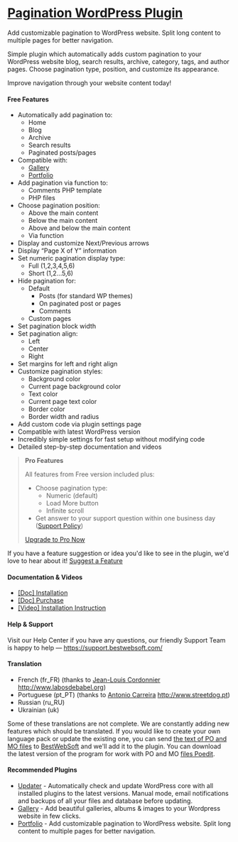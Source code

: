 <a href="https://bestwebsoft.com/products/wordpress/plugins/pagination/" target=_blank>Pagination WordPress Plugin</a>
========================

Add customizable pagination to WordPress website. Split long content to multiple pages for better navigation.

<p>Simple plugin which automatically adds custom pagination to your WordPress website blog, search results, archive, category, tags, and author pages. Choose pagination type, position, and customize its appearance.</p>

<p>Improve navigation through your website content today!</p>


<div class='video'></div>


<h4>Free Features</h4>

<ul>
<li>Automatically add pagination to:

<ul>
<li>Home</li>
<li>Blog </li>
<li>Archive </li>
<li>Search results</li>
<li>Paginated posts/pages</li>
</ul></li>
<li>Compatible with:

<ul>
<li><a href="https://bestwebsoft.com/products/wordpress/plugins/gallery/?k=8a6c514916efe4264d0732b86b82487f">Gallery</a></li>
<li><a href="https://bestwebsoft.com/products/wordpress/plugins/portfolio/?k=982e34e0a05371dc2dcca2a5fc535c1a">Portfolio</a></li>
</ul></li>
<li>Add pagination via function to:

<ul>
<li>Comments PHP template</li>
<li>PHP files</li>
</ul></li>
<li>Choose pagination position:

<ul>
<li>Above the main content</li>
<li>Below the main content</li>
<li>Above and below the main content</li>
<li>Via function</li>
</ul></li>
<li>Display and customize Next/Previous arrows</li>
<li>Display &#8220;Page X of Y&#8221; information</li>
<li>Set numeric pagination display type:

<ul>
<li>Full (1,2,3,4,5,6)</li>
<li>Short (1,2&#8230;5,6)</li>
</ul></li>
<li>Hide pagination for:

<ul>
<li>Default

<ul>
<li>Posts (for standard WP themes)</li>
<li>On paginated post or pages</li>
<li>Comments</li>
</ul></li>
<li>Custom pages</li>
</ul></li>
<li>Set pagination block width</li>
<li>Set pagination align:

<ul>
<li>Left</li>
<li>Center</li>
<li>Right</li>
</ul></li>
<li>Set margins for left and right align</li>
<li>Customize pagination styles:

<ul>
<li>Background color</li>
<li>Current page background color</li>
<li>Text color</li>
<li>Current page text color</li>
<li>Border color</li>
<li>Border width and radius</li>
</ul></li>
<li>Add custom code via plugin settings page</li>
<li>Compatible with latest WordPress version</li>
<li>Incredibly simple settings for fast setup without modifying code</li>
<li>Detailed step-by-step documentation and videos</li>
</ul>

<blockquote>
  <p><strong>Pro Features</strong></p>
  
  <p>All features from Free version included plus:</p>
  
  <ul>
  <li>Choose pagination type:
  
  <ul>
  <li>Numeric (default)</li>
  <li>Load More button</li>
  <li>Infinite scroll</li>
  </ul></li>
  <li>Get answer to your support question within one business day (<a href="https://bestwebsoft.com/support-policy/">Support Policy</a>)</li>
  </ul>
  
  <p><a href="https://bestwebsoft.com/products/wordpress/plugins/pagination/?k=beef8d83cadcb70a8565e009a280f80c">Upgrade to Pro Now</a></p>
</blockquote>

<p>If you have a feature suggestion or idea you'd like to see in the plugin, we'd love to hear about it! <a href="https://support.bestwebsoft.com/hc/en-us/requests/new">Suggest a Feature</a></p>

<h4>Documentation &#38; Videos</h4>

<ul>
<li><a href="https://docs.google.com/document/d/1-hvn6WRvWnOqj5v5pLUk7Awyu87lq5B_dO-Tv-MC9JQ/">[Doc] Installation</a></li>
<li><a href="https://docs.google.com/document/d/1EUdBVvnm7IHZ6y0DNyldZypUQKpB8UVPToSc_LdOYQI/">[Doc] Purchase</a></li>
<li><a href="http://www.youtube.com/watch?v=Xh0LjOSgxzs">[Video] Installation Instruction</a></li>
</ul>

<h4>Help &#38; Support</h4>

<p>Visit our Help Center if you have any questions, our friendly Support Team is happy to help &#8212; <a href="https://support.bestwebsoft.com/">https://support.bestwebsoft.com/</a></p>

<h4>Translation</h4>

<ul>
<li>French (fr_FR) (thanks to <a href="mailto:jlcord2@wanadoo.fr">Jean-Louis Cordonnier</a> <a href="http://www.labosdebabel.org" rel="nofollow">http://www.labosdebabel.org</a>)</li>
<li>Portuguese (pt_PT) (thanks to <a href="mailto:antoniocarreira@streetdog.pt">Antonio Carreira</a> <a href="http://www.streetdog.pt" rel="nofollow">http://www.streetdog.pt</a>)</li>
<li>Russian (ru_RU)</li>
<li>Ukrainian (uk)</li>
</ul>

<p>Some of these translations are not complete. We are constantly adding new features which should be translated. If you would like to create your own language pack or update the existing one, you can send <a href="http://codex.wordpress.org/Translating_WordPress">the text of PO and MO files</a> to <a href="https://support.bestwebsoft.com/hc/en-us/requests/new">BestWebSoft</a> and we'll add it to the plugin. You can download the latest version of the program for work with PO and MO <a href="http://www.poedit.net/download.php">files Poedit</a>.</p>

<h4>Recommended Plugins</h4>

<ul>
<li><a href="https://bestwebsoft.com/products/wordpress/plugins/updater/?k=f471af6c58ecd7f550f0601416e4331f">Updater</a> - Automatically check and update WordPress core with all installed plugins to the latest versions. Manual mode, email notifications and backups of all your files and database before updating.</li>
<li><a href="https://bestwebsoft.com/products/wordpress/plugins/gallery/?k=8a6c514916efe4264d0732b86b82487f">Gallery</a> - Add beautiful galleries, albums &#38; images to your Wordpress website in few clicks.</li>
<li><a href="https://bestwebsoft.com/products/wordpress/plugins/portfolio/?k=982e34e0a05371dc2dcca2a5fc535c1a">Portfolio</a> - Add customizable pagination to WordPress website. Split long content to multiple pages for better navigation.</li>
</ul>